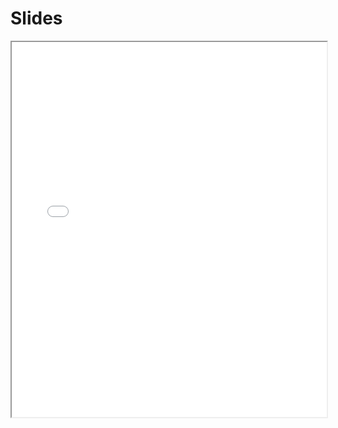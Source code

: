 # Slides

<iframe width="100%" height="600em" src="/slides/index.html?file=/slides/linear_model.md"/>
